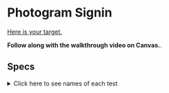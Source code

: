 # Photogram Signin

[Here is your target.](http://photogram-signin.matchthetarget.com)

**Follow along with the walkthrough video on Canvas.**.

## Specs
<details>
  <summary>Click here to see names of each test</summary>

<li>/photos - Create photo form automatically populates owner_id of new photo with id of the signed in user </li>

<li>/photos/[ID] - Update photo form does not display Update photo form when photo does not belong to current user </li>

<li>/photos/[ID] - Update photo form displays Update photo form when photo belongs to current user </li>

<li>/photos/[ID] - Delete this photo button displays Delete this photo button when photo belongs to current user </li>

<li>/photos/[ID] — Add comment form automatically associates comment with signed in user and current photo </li>

</details>